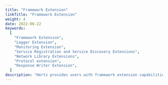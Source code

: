 ```yaml
---
title: "Framework Extension"
linkTitle: "Framework Extension"
weight: 4
date: 2022-06-22
keywords:
  [
    "Framework Extension",
    "Logger Extension",
    "Monitoring Extension",
    "Service Registration and Service Discovery Extensions",
    "Network Library Extensions",
    "Protocol extension",
    "Response Writer Extension",
  ]
description: "Hertz provides users with framework extension capabilities."
---
```

